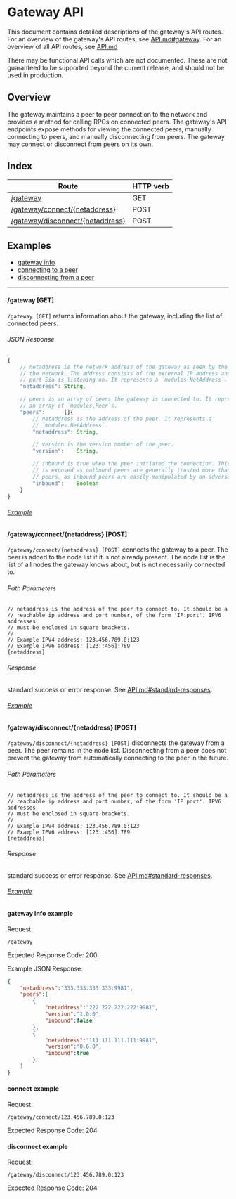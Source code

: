 Gateway API
===========

This document contains detailed descriptions of the gateway's API routes. For
an overview of the gateway's API routes, see
[API.md#gateway](/doc/API.md#gateway).  For an overview of all API routes, see
[API.md](/doc/API.md)

There may be functional API calls which are not documented. These are not
guaranteed to be supported beyond the current release, and should not be used
in production.

Overview
--------

The gateway maintains a peer to peer connection to the network and provides a
method for calling RPCs on connected peers. The gateway's API endpoints expose
methods for viewing the connected peers, manually connecting to peers, and
manually disconnecting from peers. The gateway may connect or disconnect from
peers on its own.

Index
-----

| Route | HTTP verb |
| ----- | --------- |
| [/gateway](#gateway-get) | GET |
| [/gateway/connect/{netaddress}](#gatewayconnectnetaddress-post) | POST |
| [/gateway/disconnect/{netaddress}](#gatewaydisconnectnetaddress-post) | POST |

Examples
--------

* [gateway info](#gateway-info-example)
* [connecting to a peer](#connect-example)
* [disconnecting from a peer](#disconnect-example)

-------------------------------------------------------------------------------

#### /gateway [GET]

`/gateway [GET]` returns information about the gateway, including the list of
connected peers.

###### JSON Response
```javascript
{
    // netaddress is the network address of the gateway as seen by the rest of
    // the network. The address consists of the external IP address and the
    // port Sia is listening on. It represents a `modules.NetAddress`.
    "netaddress": String,

    // peers is an array of peers the gateway is connected to. It represents
    // an array of `modules.Peer`s.
    "peers":      []{
        // netaddress is the address of the peer. It represents a
        // `modules.NetAddress`.
        "netaddress": String,

        // version is the version number of the peer.
        "version":    String,

        // inbound is true when the peer initiated the connection. This field
        // is exposed as outbound peers are generally trusted more than inbound
        // peers, as inbound peers are easily manipulated by an adversary.
        "inbound":    Boolean
    }
}
```

###### [Example](#gateway-info-example)

#### /gateway/connect/{netaddress} [POST]

`/gateway/connect/{netaddress} [POST]` connects the gateway to a peer. The peer
is added to the node list if it is not already present. The node list is the
list of all nodes the gateway knows about, but is not necessarily connected to.

###### Path Parameters
```
// netaddress is the address of the peer to connect to. It should be a
// reachable ip address and port number, of the form 'IP:port'. IPV6 addresses
// must be enclosed in square brackets.
//
// Example IPV4 address: 123.456.789.0:123
// Example IPV6 address: [123::456]:789
{netaddress}
```

###### Response
standard success or error response. See
[API.md#standard-responses](/doc/API.md#standard-responses).

###### [Example](#connect-example)

#### /gateway/disconnect/{netaddress} [POST]

`/gateway/disconnect/{netaddress} [POST]` disconnects the gateway from a peer.
The peer remains in the node list. Disconnecting from a peer does not prevent
the gateway from automatically connecting to the peer in the future.

###### Path Parameters
```
// netaddress is the address of the peer to connect to. It should be a
// reachable ip address and port number, of the form 'IP:port'. IPV6 addresses
// must be enclosed in square brackets.
//
// Example IPV4 address: 123.456.789.0:123
// Example IPV6 address: [123::456]:789
{netaddress}
```

###### Response
standard success or error response. See
[API.md#standard-responses](/doc/API.md#standard-responses).

###### [Example](#disconnect-example)

#### gateway info example

Request:
```
/gateway
```

Expected Response Code: 200

Example JSON Response:
```json
{
    "netaddress":"333.333.333.333:9981",
    "peers":[
        {
            "netaddress":"222.222.222.222:9981",
            "version":"1.0.0",
            "inbound":false
        },
        {
            "netaddress":"111.111.111.111:9981",
            "version":"0.6.0",
            "inbound":true
        }
    ]
}
```

#### connect example

Request:
```
/gateway/connect/123.456.789.0:123
```

Expected Response Code: 204

#### disconnect example

Request:
```
/gateway/disconnect/123.456.789.0:123
```

Expected Response Code: 204

